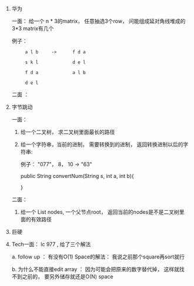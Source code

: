 1. 华为 
   
   一面： 给一个 n * 3的matrix， 任意抽选3个row， 问能组成延对角线堆成的3*3 matrix有几个

   例子：

            a l b     ->      f d a 
         
            s k l             d e l
   
            f d a             a l b
   
            d e l

   
   二面 ： 





2. 字节跳动 
    
    一面：
   
      1. 给一个二叉树， 求二叉树里面最长的路径
   
      2. 给一个字符串，当前的进制， 需要转换到的进制， 返回转换进制以后的字符串: 
      
         例子：  "077"， 8， 10 -> "63"
   

          public String convertNum(String s, int a, int b){
         
            }






   二面：
    
   1.  给一个 List<Integer> nodes, 一个父节点root， 返回当前的nodes是不是二叉树里面的有效路径

      


3.  巨硬

   1. Tech一面： lc 977 , 给了三个解法
      
      a. follow up ： 有没有O(1) Space的解法： 我说之前那个square再sort就行

      b. 为什么不能直接edit array ： 因为可能会把原来的数字替代掉， 这样就找不到之前的， 要另外储存就还是O(N) space
